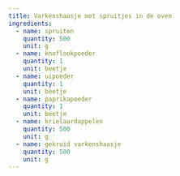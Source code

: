 ```yaml
---
title: Varkenshaasje met spruitjes in de oven
ingredients:
  - name: spruiten
    quantity: 500
    unit: g
  - name: knoflookpoeder
    quantity: 1
    unit: beetje
  - name: uipoeder
    quantity: 1
    unit: beetje
  - name: paprikapoeder
    quantity: 1
    unit: beetje
  - name: krielaardappelen
    quantity: 500
    unit: g
  - name: gekruid varkenshaasje
    quantity: 500
    unit: g
---
```


<Recipe />
